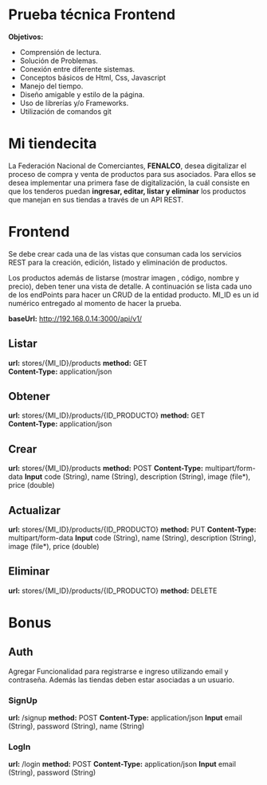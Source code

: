﻿ # Prueba técnica Frontend
 
   **Objetivos:** 
 - Comprensión de lectura.
 - Solución de Problemas.
 - Conexión entre diferente sistemas.
 - Conceptos básicos de Html, Css, Javascript
 - Manejo del tiempo.
 - Diseño amigable y estilo de la página.
 - Uso de librerías y/o Frameworks.
 - Utilización de comandos git


# Mi tiendecita

La Federación Nacional de Comerciantes, **FENALCO**, desea digitalizar el proceso de compra y venta de productos para sus asociados. Para ellos se desea implementar una primera fase de digitalización, la cuál consiste en que los tenderos puedan **ingresar, editar, listar y eliminar** los productos que manejan en sus tiendas a través de un API REST. 

# Frontend
Se debe crear cada una de las vistas que consuman cada los servicios REST para la creación, edición, listado y eliminación de productos. 

Los productos además de listarse (mostrar imagen , código, nombre y precio), deben tener una vista de detalle. A continuación se lista cada uno de los endPoints para hacer un CRUD de la entidad producto. MI_ID es un id numérico entregado al momento de hacer la prueba.

**baseUrl:** http://192.168.0.14:3000/api/v1/

## Listar
   **url:** stores/{MI_ID}/products
   **method:** GET  
   **Content-Type:**  application/json
 
## Obtener
   **url:** stores/{MI_ID}/products/{ID_PRODUCTO}
   **method:** GET  
   **Content-Type:**  application/json
   
## Crear
   **url:** stores/{MI_ID}/products
   **method:** POST 
   **Content-Type:**  multipart/form-data
   **Input**  code (String), name (String), description (String), image (file*), price (double) 
   
## Actualizar
   **url:** stores/{MI_ID}/products/{ID_PRODUCTO}
   **method:** PUT 
   **Content-Type:**  multipart/form-data
   **Input**  code (String), name (String), description (String), image (file*), price (double) 
  
## Eliminar
   **url:** stores/{MI_ID}/products/{ID_PRODUCTO}
   **method:** DELETE  

# Bonus

## Auth

Agregar Funcionalidad para registrarse e ingreso utilizando email y contraseña.  Además las tiendas deben estar asociadas a un usuario. 

### SignUp
   **url:** /signup
   **method:** POST 
   **Content-Type:**  application/json
   **Input**  email (String), password (String), name (String) 
### LogIn
   **url:** /login
   **method:** POST 
   **Content-Type:**  application/json
   **Input**  email (String), password (String) 

